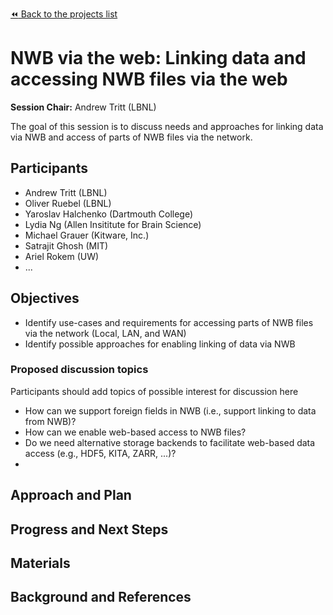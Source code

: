 [:rewind: Back to the projects list](../../README.md#breakout-sessions)

<!-- For information on how to write GitHub .md files see https://guides.github.com/features/mastering-markdown/ -->

# NWB via the web: Linking data and accessing NWB files via the web

**Session Chair:** Andrew Tritt (LBNL)

The goal of this session is to discuss needs and approaches for linking data via NWB and access of parts of NWB files via the network.

## Participants

* Andrew Tritt (LBNL)
* Oliver Ruebel (LBNL)
* Yaroslav Halchenko (Dartmouth College)
* Lydia Ng (Allen Insititute for Brain Science)
* Michael Grauer (Kitware, Inc.)
* Satrajit Ghosh (MIT)
* Ariel Rokem (UW)
* ...

## Objectives

* Identify use-cases and requirements for accessing parts of NWB files via the network (Local, LAN, and WAN)
* Identify possible approaches for enabling linking of data via NWB

### Proposed discussion topics

Participants should add topics of possible interest for discussion here

* How can we support foreign fields in NWB (i.e., support linking to data from NWB)?
* How can we enable web-based access to NWB files?
* Do we need alternative storage backends to facilitate web-based data access (e.g., HDF5, KITA, ZARR, ...)?
*

## Approach and Plan

<!-- 1. Describe the steps of your planned approach to reach the objectives.-->
<!-- 1. ... -->
<!-- 1. ... -->

## Progress and Next Steps

<!--Populate this section as you are making progress before/during/after the hackathon-->
<!--Describe the progress you have made on the project,e.g., which objectives you have achieved and how.-->
<!--Describe the next steps you are planing to take to complete the project.-->

## Materials

<!--If available add links to the materials relevant to the project, e.g., the code generated for the project or data used-->
<!--If available add pictures and links to videos that demonstrate what has been accomplished.-->
<!--![Description of picture](Example2.jpg)-->

## Background and References

<!--Use this space for information that may help people better understand your project, like links to papers, source code, or data ,e.g:-->
<!-- - Source code: https://github.com/YourUser/YourRepository -->
<!-- - Documentation: https://link.to.docs -->
<!-- - Test data: https://link.to.test.data -->
